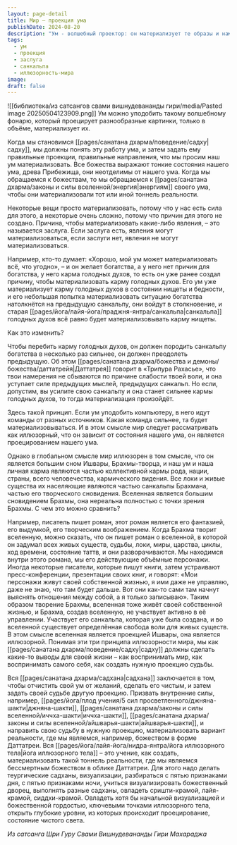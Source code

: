 ```yaml
---
layout: page-detail
title: Мир – проекция ума
publishDate: 2024-08-20
description: "Ум - волшебный проектор: он материализует те образы и намерения, которые в нём сильнее всего укоренены. Материализация зависит от заслуг и силы санкальпы - чтобы изменить судьбу, нужно усилить новое намерение, очистить ум и практиковать визуализации и садхану. Мир - иллюзорная проекция, часть сна Брахмы, и задача садху - осознанно формировать свою реальность через внутренние силы и духовную практику."
tags:
  - ум
  - проекция
  - заслуга
  - санкальпа
  - иллюзорность-мира
image: 
draft: false
---
```

![[библиотека/из сатсангов свами вишнудевананды гири/media/Pasted image 20250504123909.png]]
 Ум можно уподобить такому волшебному фонарю, который проецирует разнообразные картинки, только в объёме, материализует их.

 Когда мы становимся [[pages/санатана дхарма/поведение/садху|садху]], мы должны понять эту работу ума, и затем задать ему правильные проекции, правильные направления, что мы просим наш ум материализовать. Все божества выражают тонкие состояния нашего ума, древа Прибежища, они неотделимы от нашего ума. Когда мы обращаемся к божествам, то мы обращаемся к [[pages/санатана дхарма/законы и силы вселенной/энергия|энергиям]] своего ума, чтобы они материализовали тот или иной тоннель реальности.

 Некоторые вещи просто материализовать, потому что у нас есть сила для этого, а некоторые очень сложно, потому что причин для этого не создано. Причина, чтобы материализовать какие-либо явления, – это называется заслуга. Если заслуга есть, явления могут материализоваться, если заслуги нет, явления не могут материализоваться.

 Например, кто-то думает: «Хорошо, мой ум может материализовать всё, что угодно», – и он желает богатства, а у него нет причин для богатства, у него карма голодных духов, то есть он уже ранее создал причину, чтобы материализовать карму голодных духов. Его ум уже материализует карму голодных духов в состоянии нищеты и бедности, и его небольшая попытка материализовать ситуацию богатства натолкнётся на предыдущую санкальпу, они войдут в столкновение, и старая [[pages/йога/лайя-йога/праджня-янтра/санкальпа|санкальпа]] голодных духов всё равно будет материализовывать карму нищеты. 

 Как это изменить?

 Чтобы перебить карму голодных духов, он должен породить санкальпу богатства в несколько раз сильнее, он должен преодолеть предыдущую. Об этом [[pages/санатана дхарма/божества и демоны/божества/даттатрейя|Даттатрея]] говорит в «Трипура Рахасье», что твои намерения не сбываются по причине слабости твоей воли, и она уступает силе предыдущих мыслей, предыдущих санкальп. Но если, допустим, вы усилите свою санкальпу и она станет сильнее кармы голодных духов, то тогда материализация произойдёт.

 Здесь такой принцип. Если ум уподобить компьютеру, в него идут команды от разных источников. Какая команда сильнее, та будет материализовываться. И в этом смысле мир следует рассматривать как иллюзорный, что он зависит от состояния нашего ума, он является проецированием нашего ума.

 Однако в глобальном смысле мир иллюзорен в том смысле, что он является большим сном Ишвары, Брахмы-творца, и наш ум и наша личная карма являются частью коллективной кармы рода, нации, страны, всего человечества, кармического видения. Все локи и живые существа их населяющие являются частью санкальпы Брахмана, частью его творческого сновидения. Вселенная является большим сновидением Брахмы, она нереальна полностью с точки зрения Брахмы. С чем это можно сравнить?

 Например, писатель пишет роман, этот роман является его фантазией, его выдумкой, его творческим воображением. Когда Брахма творит вселенную, можно сказать, что он пишет роман о вселенной, в которой он задумал всех живых существ, судьбы, локи, миры, царства, циклы, ход времени, состояние таттв, и они разворачиваются. Мы находимся внутри этого романа, мы его действующие объёмные персонажи. Иногда некоторые писатели, которые пишут книги, затем устраивают пресс-конференции, презентации своих книг, и говорят: «Мои персонажи живут своей собственной жизнью, я ими даже не управляю, даже не знаю, что там будет дальше. Вот они как-то сами там начнут выяснять отношения между собой, а я только записываю». Таким образом творение Брахмы, вселенная тоже живёт своей собственной жизнью, и Брахма, создав вселенную, не участвует активно в её управлении. Участвует его санкальпа, которая уже была создана, и во вселенной существует определённая свобода воли для живых существ. В этом смысле вселенная является проекцией Ишвары, она является иллюзорной. Понимая эти три принципа иллюзорности мира, мы как [[pages/санатана дхарма/поведение/садху|садху]] должны сделать какие-то выводы для своей жизни – как воспринимать мир, как воспринимать самого себя, как создать нужную проекцию судьбы.

 Вся [[pages/санатана дхарма/садхана|садхана]] заключается в том, чтобы отчистить свой ум от желаний, сделать его чистым, и затем задать своей судьбе другую проекцию. Призвать внутренние силы, например, [[pages/йога/плод учения/5 сил просветленного/джняна-шакти|джняна-шакти]], [[pages/санатана дхарма/законы и силы вселенной/иччха-шакти|иччха-шакти]], [[pages/санатана дхарма/законы и силы вселенной/айшварья-шакти|айшварья-шакти]], и направить свою судьбу в нужную проекцию, материализовать вариант реальности, где мы являемся, например, божеством в форме Даттатреи. Вся [[pages/йога/лайя-йога/нидра-янтра/йога иллюзорного тела|йога иллюзорного тела]] – это учение, как создать, материализовать такой тоннель реальности, где мы являемся бессмертным божеством в облике Даттатреи. Для этого надо делать теургические садханы, визуализации, разбираться с пятью признаками дня, с пятью признаками ночи, учиться визуализировать божественный дворец, выполнять разные садханы, овладеть сришти-крамой, лайя-крамой, сиддхи-крамой. Овладеть хотя бы начальной визуализацией и божественной гордостью, ключевыми точками иллюзорного тела, открыть глубокие уровни, из которых происходит проецирование, состояние чистого света.

*Из сатсанга Шри Гуру Свами Вишнудевананды Гири Махараджа*